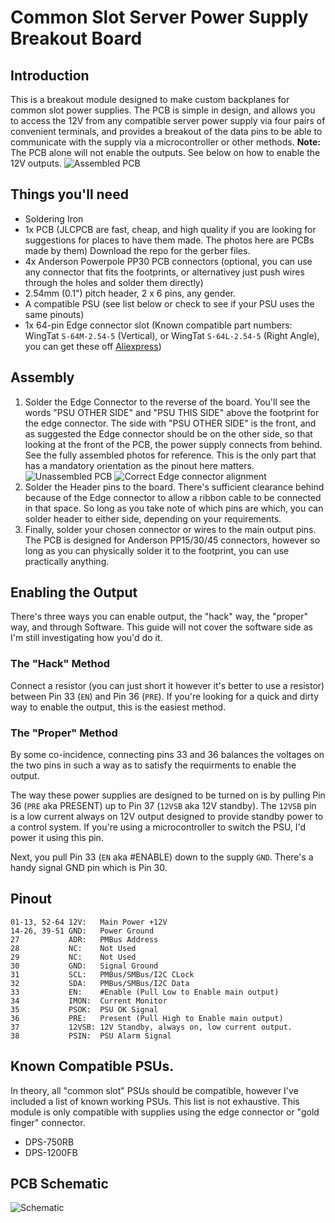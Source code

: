 # Common Slot Server Power Supply Breakout Board
## Introduction
This is a breakout module designed to make custom backplanes for common slot power supplies. The PCB is simple in design, and allows you to access the 12V from any compatible server power supply via four pairs of convenient terminals, and provides a breakout of the data pins to be able to communicate with the supply via a microcontroller or other methods. **Note:** The PCB alone will not enable the outputs. See below on how to enable the 12V outputs.
![Assembled PCB](https://i.ibb.co/xDVyD26/DSC-0758.jpg)

## Things you'll need
- Soldering Iron
- 1x PCB (JLCPCB are fast, cheap, and high quality if you are looking for suggestions for places to have them made. The photos here are PCBs made by them) Download the repo for the gerber files.
- 4x Anderson Powerpole PP30 PCB connectors (optional, you can use any connector that fits the footprints, or alternativey just push wires through the holes and solder them directly)
- 2.54mm (0.1") pitch header, 2 x 6 pins, any gender.
- A compatible PSU (see list below or check to see if your PSU uses the same pinouts)
- 1x 64-pin Edge connector slot (Known compatible part numbers: WingTat `S-64M-2.54-5` (Vertical), or WingTat `S-64L-2.54-5` (Right Angle), you can get these off [Aliexpress](https://www.aliexpress.com/item/32971743485.html?spm=a2g0o.9042311.0.0.582f4c4diTB80n))

## Assembly
1. Solder the Edge Connector to the reverse of the board. You'll see the words "PSU OTHER SIDE" and "PSU THIS SIDE" above the footprint for the edge connector. The side with "PSU OTHER SIDE" is the front, and as suggested the Edge connector should be on the other side, so that looking at the front of the PCB, the power supply connects from behind. See the fully assembled photos for reference. This is the only part that has a mandatory orientation as the pinout here matters.
![Unassembled PCB](https://i.ibb.co/MDgb1yY/DSC-0755.jpg) ![Correct Edge connector alignment](https://i.ibb.co/k1z3gsC/DSC-0756.jpg)
3. Solder the Header pins to the board. There's sufficient clearance behind because of the Edge connector to allow a ribbon cable to be connected in that space. So long as you take note of which pins are which, you can solder header to either side, depending on your requirements.
4. Finally, solder your chosen connector or wires to the main output pins. The PCB is designed for Anderson PP15/30/45 connectors, however so long as you can physically solder it to the footprint, you can use practically anything.

## Enabling the Output
There's three ways you can enable output, the "hack" way, the "proper" way, and through Software. This guide will not cover the software side as I'm still investigating how you'd do it.

### The "Hack" Method
Connect a resistor (you can just short it however it's better to use a resistor) between Pin 33 (`EN`) and Pin 36 (`PRE`). If you're looking for a quick and dirty way to enable the output, this is the easiest method.

### The "Proper" Method
By some co-incidence, connecting pins 33 and 36 balances the voltages on the two pins in such a way as to satisfy the requirments to enable the output.

The way these power supplies are designed to be turned on is by pulling Pin 36 (`PRE` aka PRESENT) up to Pin 37 (`12VSB` aka 12V standby). The `12VSB` pin is a low current always on 12V output designed to provide standby power to a control system. If you're using a microcontroller to switch the PSU, I'd power it using this pin.

Next, you pull Pin 33 (`EN` aka #ENABLE) down to the supply `GND`. There's a handy signal GND pin which is Pin 30.

## Pinout
```
01-13, 52-64 12V:   Main Power +12V
14-26, 39-51 GND:   Power Ground
27           ADR:   PMBus Address
28           NC:    Not Used
29           NC:    Not Used
30           GND:   Signal Ground
31           SCL:   PMBus/SMBus/I2C CLock
32           SDA:   PMBus/SMBus/I2C Data
33           EN:    #Enable (Pull Low to Enable main output)
34           IMON:  Current Monitor
35           PSOK:  PSU OK Signal
36           PRE:   Present (Pull High to Enable main output)
37           12VSB: 12V Standby, always on, low current output.
38           PSIN:  PSU Alarm Signal
```

## Known Compatible PSUs.
In theory, all "common slot" PSUs should be compatible, however I've included a list of known working PSUs. This list is not exhaustive. This module is only compatible with supplies using the edge connector or "gold finger" connector.
- DPS-750RB
- DPS-1200FB

## PCB Schematic
![Schematic](https://i.ibb.co/WtMRFzG/Schematic.jpg)
